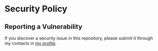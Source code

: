 # Security Policy
## Reporting a Vulnerability

If you discover a security issue in this repository, please submit it through my contacts
in [my profile](https://github.com/educaware).
